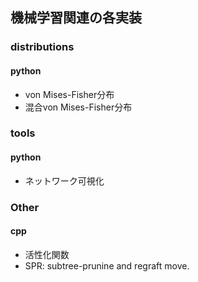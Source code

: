 ## 機械学習関連の各実装

### distributions
#### python
- von Mises-Fisher分布
- 混合von Mises-Fisher分布

### tools
#### python
- ネットワーク可視化

### Other
#### cpp
- 活性化関数
- SPR: subtree-prunine and regraft move.
